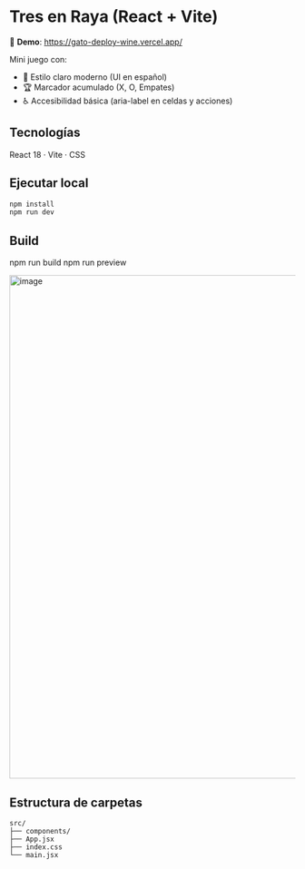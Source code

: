 # Tres en Raya (React + Vite)

🔗 **Demo**: https://gato-deploy-wine.vercel.app/

Mini juego con:
- 🎨 Estilo claro moderno (UI en español)
- 🏆 Marcador acumulado (X, O, Empates)
- ♿ Accesibilidad básica (aria-label en celdas y acciones)

## Tecnologías
React 18 · Vite · CSS

## Ejecutar local
```bash
npm install
npm run dev
```
## Build
npm run build
npm run preview

<img width="991" height="888" alt="image" src="https://github.com/user-attachments/assets/b77635c5-493d-47e0-b3a7-cb191747c3e8" />

## Estructura de carpetas
```
src/
├── components/
├── App.jsx
├── index.css
└── main.jsx
```
